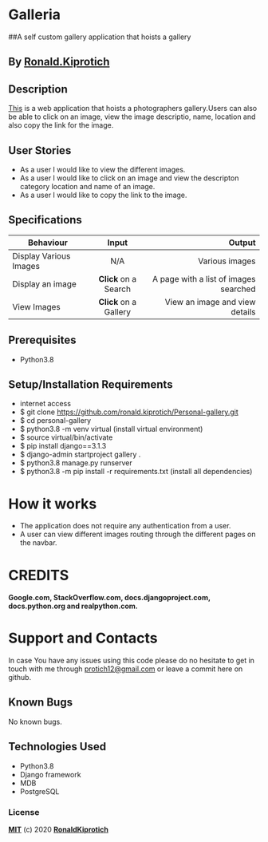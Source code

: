 # Galleria

##A self custom gallery application that hoists a gallery
## By [Ronald.Kiprotich](https://github.com/)


## Description
[This](https://.herokuapp.com/) is a web application that hoists a photographers gallery.Users can also be able to click on an image,
view the image descriptio, name, location and also copy the link for the image.
## User Stories
* As a user I would like to view the different images.
* As a user I would like to click on an image and view the descripton category location and name of an image.
* As a user I would like to copy the link to the  image.


## Specifications
| Behaviour | Input | Output |
| --------------- | :----------:| --------: |
|Display Various Images  | N/A | Various images  |
|Display an image  | **Click** on a Search| A page with a list of images searched |
|View Images | **Click** on a Gallery | View an image and view details |

## Prerequisites
* Python3.8

## Setup/Installation Requirements
* internet access
* $ git clone https://github.com/ronald.kiprotich/Personal-gallery.git
* $ cd personal-gallery
* $ python3.8 -m venv virtual (install virtual environment)
* $ source virtual/bin/activate
* $ pip install django==3.1.3
* $ django-admin startproject gallery .
* $ python3.8 manage.py runserver
* $ python3.8 -m pip install -r requirements.txt (install all dependencies)


# How it works

* The application does not require any authentication from a user.
* A user can view different images routing through the different pages on the navbar.


# CREDITS

#### Google.com, StackOverflow.com, docs.djangoproject.com, docs.python.org and realpython.com.


# Support and Contacts

In case You have any issues using this code please do no hesitate to get in touch with me through protich12@gmail.com or leave a commit here on github.


## Known Bugs
No known bugs.

## Technologies Used
- Python3.8
- Django framework
- MDB
- PostgreSQL

### License

**[MIT](./LICENSE)** (c) 2020 **[RonaldKiprotich](https://ronald.kiprotich.github.io/Portfolio-LP/)**
